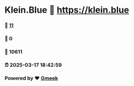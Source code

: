 # Klein.Blue :link: https://klein.blue 
### :page_facing_up: [11](https://klein.blue/tag.html) 
### :speech_balloon: 0 
### :hibiscus: 10611 
### :alarm_clock: 2025-03-17 18:42:59 
### Powered by :heart: [Gmeek](https://github.com/Meekdai/Gmeek)
